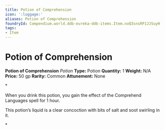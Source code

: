 ```yaml
---
title: Potion of Comprehension
icon: ':luggage:'
aliases: Potion of Comprehension
foundryId: Compendium.world.ddb-eureka-ddb-items.Item.noQ3snsRP1JJSuyH
tags:
- Item
---
```


# Potion of Comprehension

**Potion of Comprehension**
_Potion_
**Type:** Potion
**Quantity:** 1
**Weight:** N/A
**Price:** 50 gp
**Rarity:** Common
**Attunement:** None

*<p>When you drink this potion, you gain the effect of the Comprehend Languages spell for 1 hour.

This potion’s liquid is a clear concoction with bits of salt and soot swirling in it.</p>*